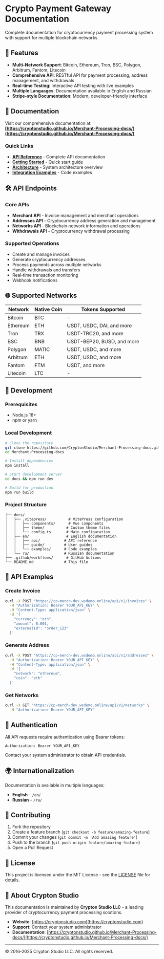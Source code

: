 # Crypto Payment Gateway Documentation

Complete documentation for cryptocurrency payment processing system with support for multiple blockchain networks.

## 🚀 Features

- **Multi-Network Support**: Bitcoin, Ethereum, Tron, BSC, Polygon, Arbitrum, Fantom, Litecoin
- **Comprehensive API**: RESTful API for payment processing, address management, and withdrawals
- **Real-time Testing**: Interactive API testing with live examples
- **Multiple Languages**: Documentation available in English and Russian
- **Stripe-style Documentation**: Modern, developer-friendly interface

## 📖 Documentation

Visit our comprehensive documentation at: **[https://cryptonstudio.github.io/Merchant-Processing-docs/](https://cryptonstudio.github.io/Merchant-Processing-docs/)**

### Quick Links

- **[API Reference](https://cryptonstudio.github.io/Merchant-Processing-docs/en/api/overview)** - Complete API documentation
- **[Getting Started](https://cryptonstudio.github.io/Merchant-Processing-docs/en/guide/introduction)** - Quick start guide
- **[Architecture](https://cryptonstudio.github.io/Merchant-Processing-docs/en/guide/architecture)** - System architecture overview
- **[Integration Examples](https://cryptonstudio.github.io/Merchant-Processing-docs/en/examples/basic-usage)** - Code examples

## 🛠 API Endpoints

### Core APIs
- **Merchant API** - Invoice management and merchant operations
- **Addresses API** - Cryptocurrency address generation and management
- **Networks API** - Blockchain network information and operations
- **Withdrawals API** - Cryptocurrency withdrawal processing

### Supported Operations
- Create and manage invoices
- Generate cryptocurrency addresses
- Process payments across multiple networks
- Handle withdrawals and transfers
- Real-time transaction monitoring
- Webhook notifications

## 🌐 Supported Networks

| Network | Native Coin | Tokens Supported |
|---------|-------------|------------------|
| Bitcoin | BTC | - |
| Ethereum | ETH | USDT, USDC, DAI, and more |
| Tron | TRX | USDT-TRC20, and more |
| BSC | BNB | USDT-BEP20, BUSD, and more |
| Polygon | MATIC | USDT, USDC, and more |
| Arbitrum | ETH | USDT, USDC, and more |
| Fantom | FTM | USDT, and more |
| Litecoin | LTC | - |

## 🔧 Development

### Prerequisites
- Node.js 18+
- npm or yarn

### Local Development

```bash
# Clone the repository
git clone https://github.com/CryptonStudio/Merchant-Processing-docs.git
cd Merchant-Processing-docs

# Install dependencies
npm install

# Start development server
cd docs && npm run dev

# Build for production
npm run build
```

### Project Structure

```
├── docs/
│   ├── .vitepress/          # VitePress configuration
│   │   ├── components/      # Vue components
│   │   ├── theme/          # Custom theme files
│   │   └── config.ts       # Main configuration
│   ├── en/                 # English documentation
│   │   ├── api/           # API reference
│   │   ├── guide/         # User guides
│   │   └── examples/      # Code examples
│   └── ru/                # Russian documentation
├── .github/workflows/      # GitHub Actions
└── README.md              # This file
```

## 📝 API Examples

### Create Invoice

```bash
curl -X POST "https://cp-merch-dev.wsdemo.online/api/v1/invoices" \
  -H "Authorization: Bearer YOUR_API_KEY" \
  -H "Content-Type: application/json" \
  -d '{
    "currency": "eth",
    "amount": 0.001,
    "externalId": "order_123"
  }'
```

### Generate Address

```bash
curl -X POST "https://cp-merch-dev.wsdemo.online/api/v1/addresses" \
  -H "Authorization: Bearer YOUR_API_KEY" \
  -H "Content-Type: application/json" \
  -d '{
    "network": "ethereum",
    "coin": "eth"
  }'
```

### Get Networks

```bash
curl -X GET "https://cp-merch-dev.wsdemo.online/api/v1/networks" \
  -H "Authorization: Bearer YOUR_API_KEY"
```

## 🔐 Authentication

All API requests require authentication using Bearer tokens:

```
Authorization: Bearer YOUR_API_KEY
```

Contact your system administrator to obtain API credentials.

## 🌍 Internationalization

Documentation is available in multiple languages:

- **English** - `/en/`
- **Russian** - `/ru/`

## 🤝 Contributing

1. Fork the repository
2. Create a feature branch (`git checkout -b feature/amazing-feature`)
3. Commit your changes (`git commit -m 'Add amazing feature'`)
4. Push to the branch (`git push origin feature/amazing-feature`)
5. Open a Pull Request

## 📄 License

This project is licensed under the MIT License - see the [LICENSE](LICENSE) file for details.

## 🏢 About Crypton Studio

This documentation is maintained by **Crypton Studio LLC** - a leading provider of cryptocurrency payment processing solutions.

- **Website**: [https://cryptonstudio.com](https://cryptonstudio.com)
- **Support**: Contact your system administrator
- **Documentation**: [https://cryptonstudio.github.io/Merchant-Processing-docs/](https://cryptonstudio.github.io/Merchant-Processing-docs/)

---

© 2016-2025 Crypton Studio LLC. All rights reserved.